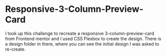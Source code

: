 # Responsive-3-Column-Preview-Card
I took up this challenge to recreate a responsive 3-column-preview-card from Frontend mentor and I used CSS Flexbox to create the design.  There is a design folder in there, where you can see the initial design I was asked to re-create.

